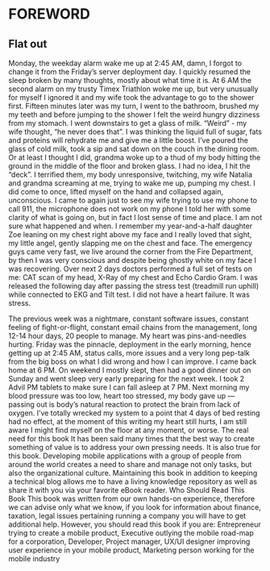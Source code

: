 # FOREWORD

## Flat out



Monday, the weekday alarm wake me up at 2:45 AM, damn, I forgot to change it from the Friday’s server deployment day. I quickly resumed the sleep broken by many thoughts, mostly about what time it is. At 6 AM the second alarm on my trusty Timex Triathlon woke me up, but very unusually for myself I ignored it and my wife took the advantage to go to the shower first. Fifteen minutes later was my turn, I went to the bathroom, brushed my my teeth and before jumping to the shower I felt the weird hungry dizziness from my stomach. I went downstairs to get a glass of milk. “Weird” - my wife thought, “he never does that”. I was thinking the liquid full of sugar, fats and proteins will rehydrate me and give me a little boost. I’ve poured the glass of cold milk, took a sip and sat down on the couch in the dining room. Or at least I thought I did, grandma woke up to a thud of my body hitting the ground in the middle of the floor and broken glass. I had no idea, I hit the “deck”. I terrified them, my body unresponsive, twitching, my wife Natalia and grandma screaming at me, trying to wake me up, pumping my chest. I did come to once, lifted myself on the hand and collapsed again, unconscious. I came to again just to see my wife trying to use my phone to call 911, the microphone does not work on my phone I told her with some clarity of what is going on, but in fact I lost sense of time and place. I am not sure what happened and when. I remember my year-and-a-half daughter Zoe leaning on my chest right above my face and I really loved that sight, my little angel, gently slapping me on the chest and face. The emergency guys came very fast, we live around the corner from the Fire Department, by then I was very conscious and despite being ghostly white on my face I was recovering. Over next 2 days doctors performed a full set of tests on me: CAT scan of my head, X-Ray of my chest and Echo Cardio Gram. I was released the following day after passing the stress test (treadmill run uphill) while connected to EKG and Tilt test. I did not have a heart failure. It was stress.

The previous week was a nightmare, constant software issues, constant feeling  of fight-or-flight, constant email chains from the management, long 12-14 hour days, 20 people to manage.  My heart was pins-and-needles hurting. Friday was the pinnacle, deployment in the early morning, hence getting up at 2:45 AM, status calls, more issues and a very long pep-talk from the big boss on what I did wrong and how I can improve. I came back home at 6 PM. On weekend I mostly slept, then had a good dinner out on Sunday and went sleep very early preparing for the next week. I took 2 Advil PM tablets to make sure I can fall asleep at 7 PM. Next morning my blood pressure was too low, heart too stressed, my body gave up — passing out is body’s natural reaction to protect the brain from lack of oxygen. I’ve totally wrecked my system to a point that 4 days of bed resting had no effect, at the moment of this writing my heart still hurts, I am still aware I might find myself on the floor at any moment, or worse.
The real need for this book
It has been said many times that the best way to create something of value is to address your own pressing needs. It is also true for this book. Developing mobile applications with a group of people from around the world creates a need to share and manage not only tasks, but also the organizational culture.
Maintaining this book in addition to keeping a technical blog allows me to have a living knowledge repository as well as share it with you via your favorite eBook reader.
Who Should Read This Book
This book was written from our own hands-on experience, therefore we can advise only what we know, if you look for information about finance, taxation, legal issues pertaining running a company you will have to get additional help.  However, you should read this book if you are:
Entrepreneur trying to create a mobile product, 
Executive outlying the mobile road-map for a corporation, 
Developer, 
Project manager, 
UX/UI designer improving user experience in your mobile product, 
Marketing person working for the mobile industry

